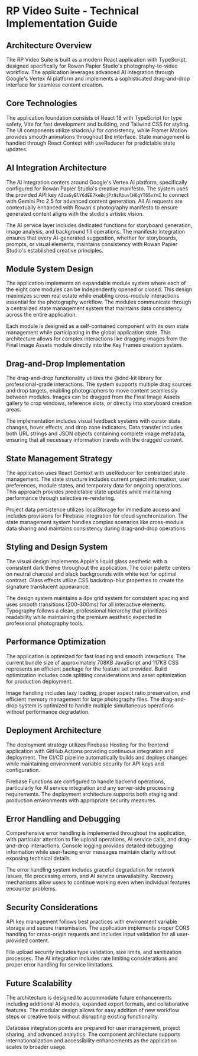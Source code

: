 # RP Video Suite - Technical Implementation Guide

## Architecture Overview

The RP Video Suite is built as a modern React application with TypeScript, designed specifically for Rowan Papier Studio's photography-to-video workflow. The application leverages advanced AI integration through Google's Vertex AI platform and implements a sophisticated drag-and-drop interface for seamless content creation.

## Core Technologies

The application foundation consists of React 18 with TypeScript for type safety, Vite for fast development and building, and Tailwind CSS for styling. The UI components utilize shadcn/ui for consistency, while Framer Motion provides smooth animations throughout the interface. State management is handled through React Context with useReducer for predictable state updates.

## AI Integration Architecture

The AI integration centers around Google's Vertex AI platform, specifically configured for Rowan Papier Studio's creative manifesto. The system uses the provided API key `AIzaSyBlY6dEE7keBojPz9zRbuvlH6gYT65vYmI` to connect with Gemini Pro 2.5 for advanced content generation. All AI requests are contextually enhanced with Rowan's photography manifesto to ensure generated content aligns with the studio's artistic vision.

The AI service layer includes dedicated functions for storyboard generation, image analysis, and background fill operations. The manifesto integration ensures that every AI-generated suggestion, whether for storyboards, prompts, or visual elements, maintains consistency with Rowan Papier Studio's established creative principles.

## Module System Design

The application implements an expandable module system where each of the eight core modules can be independently opened or closed. This design maximizes screen real estate while enabling cross-module interactions essential for the photography workflow. The modules communicate through a centralized state management system that maintains data consistency across the entire application.

Each module is designed as a self-contained component with its own state management while participating in the global application state. This architecture allows for complex interactions like dragging images from the Final Image Assets module directly into the Key Frames creation system.

## Drag-and-Drop Implementation

The drag-and-drop functionality utilizes the @dnd-kit library for professional-grade interactions. The system supports multiple drag sources and drop targets, enabling photographers to move content seamlessly between modules. Images can be dragged from the Final Image Assets gallery to crop windows, reference slots, or directly into storyboard creation areas.

The implementation includes visual feedback systems with cursor state changes, hover effects, and drop zone indicators. Data transfer includes both URL strings and JSON objects containing complete image metadata, ensuring that all necessary information travels with the dragged content.

## State Management Strategy

The application uses React Context with useReducer for centralized state management. The state structure includes current project information, user preferences, module states, and temporary data for ongoing operations. This approach provides predictable state updates while maintaining performance through selective re-rendering.

Project data persistence utilizes localStorage for immediate access and includes provisions for Firebase integration for cloud synchronization. The state management system handles complex scenarios like cross-module data sharing and maintains consistency during drag-and-drop operations.

## Styling and Design System

The visual design implements Apple's liquid glass aesthetic with a consistent dark theme throughout the application. The color palette centers on neutral charcoal and black backgrounds with white text for optimal contrast. Glass effects utilize CSS backdrop-blur properties to create the signature translucent appearance.

The design system maintains a 4px grid system for consistent spacing and uses smooth transitions (200-300ms) for all interactive elements. Typography follows a clean, professional hierarchy that prioritizes readability while maintaining the premium aesthetic expected in professional photography tools.

## Performance Optimization

The application is optimized for fast loading and smooth interactions. The current bundle size of approximately 708KB JavaScript and 117KB CSS represents an efficient package for the feature set provided. Build optimization includes code splitting considerations and asset optimization for production deployment.

Image handling includes lazy loading, proper aspect ratio preservation, and efficient memory management for large photography files. The drag-and-drop system is optimized to handle multiple simultaneous operations without performance degradation.

## Deployment Architecture

The deployment strategy utilizes Firebase Hosting for the frontend application with GitHub Actions providing continuous integration and deployment. The CI/CD pipeline automatically builds and deploys changes while maintaining environment variable security for API keys and configuration.

Firebase Functions are configured to handle backend operations, particularly for AI service integration and any server-side processing requirements. The deployment architecture supports both staging and production environments with appropriate security measures.

## Error Handling and Debugging

Comprehensive error handling is implemented throughout the application, with particular attention to file upload operations, AI service calls, and drag-and-drop interactions. Console logging provides detailed debugging information while user-facing error messages maintain clarity without exposing technical details.

The error handling system includes graceful degradation for network issues, file processing errors, and AI service unavailability. Recovery mechanisms allow users to continue working even when individual features encounter problems.

## Security Considerations

API key management follows best practices with environment variable storage and secure transmission. The application implements proper CORS handling for cross-origin requests and includes input validation for all user-provided content.

File upload security includes type validation, size limits, and sanitization processes. The AI integration includes rate limiting considerations and proper error handling for service limitations.

## Future Scalability

The architecture is designed to accommodate future enhancements including additional AI models, expanded export formats, and collaborative features. The modular design allows for easy addition of new workflow steps or creative tools without disrupting existing functionality.

Database integration points are prepared for user management, project sharing, and advanced analytics. The component architecture supports internationalization and accessibility enhancements as the application scales to broader usage.
